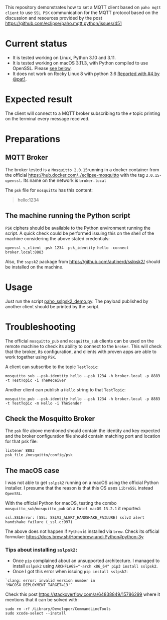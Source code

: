 This repository demonstrates how to set a MQTT client based on `paho mqtt client` to use `SSL PSK` communication for the MQTT protocol based on the discussion and resources provided by the post https://github.com/eclipse/paho.mqtt.python/issues/451


# Current status

- It is tested working on Linux, Python 3.10 and 3.11.
- It is tested working on macOS 3.11.3, with Python compiled to use OpenSSL. Please [see below](#the-macos-case).
- It does not work on Rocky Linux 8 with python 3.6 [Reported with #4 by @pat1](https://github.com/maovidal/paho_sslpsk2_demo/issues/4).


# Expected result


The client will connect to a MQTT broker subscribing to the `#` topic printing on the terminal every message received.


# Preparations


## MQTT Broker

The broker tested is a `Mosquitto 2.0.15`running in a docker container from the official https://hub.docker.com/_/eclipse-mosquitto with the tag `2.0.15-openssl`. Its name on the network is `broker.local`

The `psk` file for `mosquitto` has this content:
>hello:1234


## The machine running the Python script


`PSK` ciphers should be available to the Python environment running the script. A quick check could be performed issuing this on the shell of the machine considering the above stated credentials:

```
openssl s_client -psk 1234 -psk_identity hello -connect broker.local:8883
```

Also, the `sspsk2` package from https://github.com/autinerd/sslpsk2/ should be installed on the machine.


# Usage


Just run the script [paho_sslpsk2_demo.py](paho_sslpsk2_demo.py). The payload published by another client should be printed by the script.


# Troubleshooting


The official `mosquitto_pub` and `mosquitto_sub` clients can be used on the remote machine to check its ability to connect to the `broker`. This will check that the broker, its configuration, and clients with proven apps are able to work together using `PSK`. 

A client can subscribe to the topic `TestTopic`:

```
mosquitto_sub --psk-identity hello --psk 1234 -h broker.local -p 8883 -t TestTopic -i TheReceiver
```

Another client can publish a `Hello` string to that `TestTopic`:

```
mosquitto_pub --psk-identity hello --psk 1234 -h broker.local -p 8883 -t TestTopic -m Hello -i TheSender
```


## Check the Mosquitto Broker

The `psk` file above mentioned should contain the identity and key expected and the broker configuration file should contain matching port and location for that psk file:

```
listener 8883
psk_file /mosquitto/config/psk
```


## The macOS case

I was not able to get `sslpsk2` running on a macOS using the official Python installer. I presume that the reason is that this OS uses `LibreSSL` instead `OpenSSL`.

With the official Python for macOS, testing the combo `mosquitto_sub`/`mosquitto_pub` on a `Intel macOS 13.2.1` it reported:

```
ssl.SSLError: [SSL: SSLV3_ALERT_HANDSHAKE_FAILURE] sslv3 alert handshake failure (_ssl.c:997)
```

The above does not happen if `Python` is installed via `brew`. Check its official formulae: https://docs.brew.sh/Homebrew-and-Python#python-3y

### Tips about installing `sslpsk2`:

- Once `pip` complained about an unsupported architecture. I managed to install `sslpsk2` using `ARCHFLAGS="-arch x86_64" pip3 install sslpsk2`. 
- Once I got this error when issuing `pip install sslpsk2`:

```
`clang: error: invalid version number in 'MACOSX_DEPLOYMENT_TARGET=13'`
```

Check this post https://stackoverflow.com/a/64838849/15786299 where it mentions that it can be solved with:

```
sudo rm -rf /Library/Developer/CommandLineTools
sudo xcode-select --install
```
